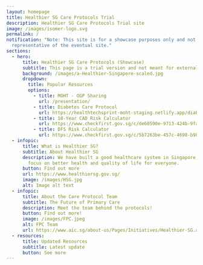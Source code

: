 ```yaml
---
layout: homepage
title: Healthier SG Care Protocols Trial
description: Healthier SG Care Protocols Trial site
image: /images/isomer-logo.svg
permalink: /
notification: "Note: This site is for a showcase purposes only and not
  representative of the eventual site."
sections:
  - hero:
      title: Healthier SG Care Protocols (Showcase)
      subtitle: This page is a trial version and not meant for external circulation
      background: /images/a-Healthier-Singapore-scaled.jpg
      dropdown:
        title: Popular Resources
        options:
          - title: MOHT - OGP Sharing
            url: /presentation/
          - title: Diabetes Care Protocol
            url: https://healthtechsprint-moht-staging.netlify.app/diabetes-folder/diabetes-subfolder/diabetesbackground/
          - title: 10-Year CAD Risk Calculator
            url: https://www.checkfirst.gov.sg/c/de60590e-9713-424b-9fa0-f69466913622
          - title: DFS Risk Calculator
            url: https://www.checkfirst.gov.sg/c/5b7263be-457c-4698-b989-2249901ab992
  - infopic:
      title: What is Healthier SG?
      subtitle: About Healthier SG
      description: We have built a good healthcare system in Singapore, but we need to
        focus on better health and quality of life for everyone.
      button: Find out more
      url: https://www.healthiersg.gov.sg/
      image: /images/HSG.jpg
      alt: Image alt text
  - infopic:
      title: About the Care Protocol Team
      subtitle: The Future of Primary Care
      description: Meet the team behind the protocols!
      button: Find out more!
      image: /images/FPC.jpeg
      alt: FPC Team
      url: https://www.aic.sg/about-us/Pages/Initiatives/Healthier-SG.aspx
  - resources:
      title: Updated Resources
      subtitle: Latest update
      button: See more
---
```

